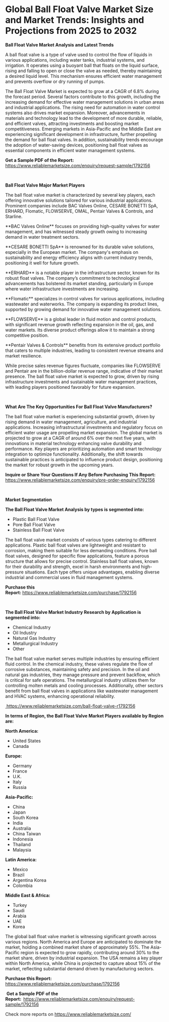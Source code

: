 <p><h1>Global Ball Float Valve Market Size and Market Trends: Insights and Projections from 2025 to 2032</h1></p><p><strong>Ball Float Valve Market Analysis and Latest Trends</strong></p>
<p><p>A ball float valve is a type of valve used to control the flow of liquids in various applications, including water tanks, industrial systems, and irrigation. It operates using a buoyant ball that floats on the liquid surface, rising and falling to open or close the valve as needed, thereby maintaining a desired liquid level. This mechanism ensures efficient water management and prevents overflow or dry running of pumps.</p><p>The Ball Float Valve Market is expected to grow at a CAGR of 6.8% during the forecast period. Several factors contribute to this growth, including the increasing demand for effective water management solutions in urban areas and industrial applications. The rising need for automation in water control systems also drives market expansion. Moreover, advancements in materials and technology lead to the development of more durable, reliable, and efficient valves, attracting investments and boosting market competitiveness. Emerging markets in Asia-Pacific and the Middle East are experiencing significant development in infrastructure, further propelling the demand for ball float valves. In addition, sustainability trends encourage the adoption of water-saving devices, positioning ball float valves as essential components in efficient water management systems.</p></p>
<p><strong>Get a Sample PDF of the Report:&nbsp;</strong> <a href="https://www.reliablemarketsize.com/enquiry/request-sample/1792156?utm_campaign=3201&utm_medium=2&utm_source=Github&utm_content=ia&utm_term=10042025&utm_id=ball-float-valve">https://www.reliablemarketsize.com/enquiry/request-sample/1792156</a></p>
<p>&nbsp;</p>
<p><strong>Ball Float Valve Major Market Players</strong></p>
<p><p>The ball float valve market is characterized by several key players, each offering innovative solutions tailored for various industrial applications. Prominent companies include BAC Valves Online, CESARE BONETTI SpA, ERHARD, Flomatic, FLOWSERVE, OMAL, Pentair Valves & Controls, and Starline.</p><p>**BAC Valves Online** focuses on providing high-quality valves for water management, and has witnessed steady growth owing to increasing demand in water treatment sectors. </p><p>**CESARE BONETTI SpA** is renowned for its durable valve solutions, especially in the European market. The company's emphasis on sustainability and energy efficiency aligns with current industry trends, positioning it well for future growth. </p><p>**ERHARD** is a notable player in the infrastructure sector, known for its robust float valves. The company’s commitment to technological advancements has bolstered its market standing, particularly in Europe where water infrastructure investments are increasing.</p><p>**Flomatic** specializes in control valves for various applications, including wastewater and waterworks. The company is expanding its product lines, supported by growing demand for innovative water management solutions.</p><p>**FLOWSERVE** is a global leader in fluid motion and control products, with significant revenue growth reflecting expansion in the oil, gas, and water markets. Its diverse product offerings allow it to maintain a strong competitive position.</p><p>**Pentair Valves & Controls** benefits from its extensive product portfolio that caters to multiple industries, leading to consistent revenue streams and market resilience.</p><p>While precise sales revenue figures fluctuate, companies like FLOWSERVE and Pentair are in the billion-dollar revenue range, indicative of their market presence. The ball float valve market is expected to grow, driven by rising infrastructure investments and sustainable water management practices, with leading players positioned favorably for future expansion.</p></p>
<p>&nbsp;</p>
<p><strong>What Are The Key Opportunities For Ball Float Valve Manufacturers?</strong></p>
<p><p>The ball float valve market is experiencing substantial growth, driven by rising demand in water management, agriculture, and industrial applications. Increasing infrastructural investments and regulatory focus on efficient water usage are propelling market expansion. The global market is projected to grow at a CAGR of around 6% over the next five years, with innovations in material technology enhancing valve durability and performance. Key players are prioritizing automation and smart technology integration to optimize functionality. Additionally, the shift towards sustainable practices is anticipated to influence product design, positioning the market for robust growth in the upcoming years.</p></p>
<p><strong>Inquire or Share Your Questions If Any Before Purchasing This Report:</strong> <a href="https://www.reliablemarketsize.com/enquiry/pre-order-enquiry/1792156?utm_campaign=3201&utm_medium=2&utm_source=Github&utm_content=ia&utm_term=10042025&utm_id=ball-float-valve">https://www.reliablemarketsize.com/enquiry/pre-order-enquiry/1792156</a></p>
<p>&nbsp;</p>
<p><strong>Market Segmentation</strong></p>
<p><strong>The Ball Float Valve Market Analysis by types is segmented into:</strong></p>
<p><ul><li>Plastic Ball Float Valve</li><li>Pore Ball Float Valve</li><li>Stainless Ball Float Valve</li></ul></p>
<p><p>The ball float valve market consists of various types catering to different applications. Plastic ball float valves are lightweight and resistant to corrosion, making them suitable for less demanding conditions. Pore ball float valves, designed for specific flow applications, feature a porous structure that allows for precise control. Stainless ball float valves, known for their durability and strength, excel in harsh environments and high-pressure situations. Each type offers unique advantages, enabling diverse industrial and commercial uses in fluid management systems.</p></p>
<p><strong>Purchase this Report:&nbsp;</strong><a href="https://www.reliablemarketsize.com/purchase/1792156?utm_campaign=3201&utm_medium=2&utm_source=Github&utm_content=ia&utm_term=10042025&utm_id=ball-float-valve">https://www.reliablemarketsize.com/purchase/1792156</a></p>
<p>&nbsp;</p>
<p><strong>The Ball Float Valve Market Industry Research by Application is segmented into:</strong></p>
<p><ul><li>Chemical Industry</li><li>Oil Industry</li><li>Natural Gas Industry</li><li>Metallurgical Industry</li><li>Other</li></ul></p>
<p><p>The ball float valve market serves multiple industries by ensuring efficient fluid control. In the chemical industry, these valves regulate the flow of corrosive substances, maintaining safety and precision. In the oil and natural gas industries, they manage pressure and prevent backflow, which is critical for safe operations. The metallurgical industry utilizes them for controlling molten metals and cooling processes. Additionally, other sectors benefit from ball float valves in applications like wastewater management and HVAC systems, enhancing operational reliability.</p></p>
<p><a href="https://www.reliablemarketsize.com/ball-float-valve-r1792156?utm_campaign=3201&utm_medium=2&utm_source=Github&utm_content=ia&utm_term=10042025&utm_id=ball-float-valve">&nbsp;https://www.reliablemarketsize.com/ball-float-valve-r1792156</a></p>
<p><strong>In terms of Region, the Ball Float Valve Market Players available by Region are:</strong></p>
<p>
    <p> <strong> North America: </strong>
        <ul>
            <li>United States</li>
            <li>Canada</li>
        </ul>
        </p> 
    <p> <strong> Europe: </strong>
        <ul>
            <li>Germany</li>
            <li>France</li>
            <li>U.K.</li>
            <li>Italy</li>
            <li>Russia</li>
        </ul>
        </p> 
    <p> <strong> Asia-Pacific: </strong>
        <ul>
            <li>China</li>
            <li>Japan</li>
            <li>South Korea</li>
            <li>India</li>
            <li>Australia</li>
            <li>China Taiwan</li>
            <li>Indonesia</li>
            <li>Thailand</li>
            <li>Malaysia</li>
        </ul>
        </p> 
    <p> <strong> Latin America: </strong>
        <ul>
            <li>Mexico</li>
            <li>Brazil</li>
            <li>Argentina Korea</li>
            <li>Colombia</li>
        </ul>
        </p> 
    <p> <strong> Middle East & Africa: </strong>
        <ul>
            <li>Turkey</li>
            <li>Saudi</li>
            <li>Arabia</li>
            <li>UAE</li>
            <li>Korea</li>
        </ul>
    </p>
    </p>
<p><p>The global ball float valve market is witnessing significant growth across various regions. North America and Europe are anticipated to dominate the market, holding a combined market share of approximately 55%. The Asia-Pacific region is expected to grow rapidly, contributing around 30% to the market share, driven by industrial expansion. The USA remains a key player within North America, while China is projected to capture about 15% of the market, reflecting substantial demand driven by manufacturing sectors.</p></p>
<p><strong>Purchase this Report: </strong><a href="https://www.reliablemarketsize.com/purchase/1792156?utm_campaign=3201&utm_medium=2&utm_source=Github&utm_content=ia&utm_term=10042025&utm_id=ball-float-valve">https://www.reliablemarketsize.com/purchase/1792156</a></p>
<p>&nbsp;<strong>Get a Sample PDF of the Report:&nbsp;&nbsp;</strong><a href="https://www.reliablemarketsize.com/enquiry/request-sample/1792156?utm_campaign=3201&utm_medium=2&utm_source=Github&utm_content=ia&utm_term=10042025&utm_id=ball-float-valve">https://www.reliablemarketsize.com/enquiry/request-sample/1792156</a></p>
<p><strong></strong></p>
<p>Check more reports on <a href="https://www.reliablemarketsize.com/?utm_campaign=3201&utm_medium=2&utm_source=Github&utm_content=ia&utm_term=10042025&utm_id=ball-float-valve">https://www.reliablemarketsize.com/</a></p>